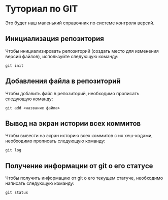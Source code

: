 # Туториал по GIT
Это будет наш маленький справочник по системе контроля версий.

## Инициализация репозитория

Чтобы инициализировать репозиторий (создать место для изменения версий файлов), используйте следующую команду:

```
git init
```
## Добавления файла в репозиторий

Чтобы добавить файл в репозиторий, необходимо прописать следующую команду:
```
git add <название файла>
```

## Вывод на экран истории всех коммитов

Чтобы вывести на экран историю всех коммитов с их хеш-кодами, необходимо прописать следующую команду:
```
git log
```

## Получение информации от git о его статусе

Чтобы получить информацию от git о его текущем статуче, необходимо написать следующую команду:
```
git status
```

